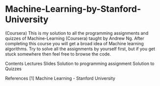 # Machine-Learning-by-Stanford-University
(Coursera)
This is my solution to all the programming assignments and quizzes of Machine-Learning (Coursera) taught by Andrew Ng. After completing this course you will get a broad idea of Machine learning algorithms. Try to solve all the assignments by yourself first, but if you get stuck somewhere then feel free to browse the code.

Contents
  Lectures Slides
  Solution to programming assignment
  Solution to Quizzes

References
[1] Machine Learning - Stanford University

